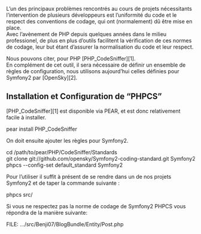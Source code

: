 
L&#8217;un des principaux problèmes rencontrés au cours de projets nécessitants l&#8217;intervention de plusieurs développeurs est l&#8217;uniformité du code et le respect des conventions de codage, qui ont (normalement) dû être mise en place.  
Avec l&#8217;avènement de PHP depuis quelques années dans le milieu professionel, de plus en plus d&#8217;outils facilitent la vérification de ces normes de codage, leur but étant d&#8217;assurer la normalisation du code et leur respect.

Nous pouvons citer, pour PHP [PHP_CodeSniffer][1].  
En complément de cet outil, il sera nécessaire de définir un ensemble de règles de configuration, nous utilisons aujourd&#8217;hui celles définies pour Symfony2 par [OpenSky][2].

## Installation et Configuration de &#8220;PHPCS&#8221;

[PHP_CodeSniffer][1] est disponible via PEAR, et est donc relativement facile à installer.

<div class="codecolorer-container bash vibrant" style="overflow:auto;white-space:nowrap;width:100%;">
  <div class="bash codecolorer">
    pear <span class="kw2">install</span> PHP_CodeSniffer
  </div>
</div>

On doit ensuite ajouter les règles pour Symfony2.

<div class="codecolorer-container bash vibrant" style="overflow:auto;white-space:nowrap;width:100%;">
  <div class="bash codecolorer">
    <span class="kw3">cd</span> <span class="sy0">/</span>path<span class="sy0">/</span>to<span class="sy0">/</span>pear<span class="sy0">/</span>PHP<span class="sy0">/</span>CodeSniffer<span class="sy0">/</span>Standards<br /> <span class="kw2">git clone</span> git:<span class="sy0">//</span>github.com<span class="sy0">/</span>opensky<span class="sy0">/</span>Symfony2-coding-standard.git Symfony2<br /> phpcs <span class="re5">--config-set</span> default_standard Symfony2
  </div>
</div>

Pour l&#8217;utiliser il suffit à présent de se rendre dans un de nos projets Symfony2 et de taper la commande suivante :

<div class="codecolorer-container bash vibrant" style="overflow:auto;white-space:nowrap;width:100%;">
  <div class="bash codecolorer">
    phpcs src<span class="sy0">/</span>
  </div>
</div>

Si vous ne respectez pas la norme de codage de Symfony2 PHPCS vous répondra de la manière suivante:

<div class="codecolorer-container bash vibrant" style="overflow:auto;white-space:nowrap;width:100%;">
  <div class="bash codecolorer">
    FILE: ...<span class="sy0">/</span>src<span class="sy0">/</span>Benji07<span class="sy0">/</span>BlogBundle<span class="sy0">/</span>Entity<span class="sy0">/</span>Post.php<br /> <span class="re5">
